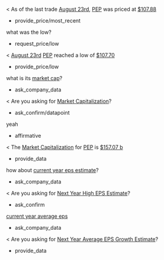 < As of the last trade [August 23rd](time/price_time), [PEP](ticker_symbol) was priced at [$107.88](currency/price)
* provide_price/most_recent

what was the low?
* request_price/low

< [August 23rd](time/price_time) [PEP](ticker_symbol) reached a low of [$107.70](currency/price)
* provide_price/low

what is its [market cap](datapoint)?
* ask_company_data

< Are you asking for [Market Capitalization](proposed_datapoint)?
* ask_confirm/datapoint

yeah
* affirmative

< The [Market Capitalization](datapoint) for [PEP](ticker_symbol) is [$157.07 b](approximate_amount)
* provide_data

how about [current year eps estimate](datapoint)?
* ask_company_data

< Are you asking for [Next Year High EPS Estimate](proposed_datapoint)?
* ask_confirm

[current year average eps](datapoint)
* ask_company_data

< Are you asking for [Next Year Average EPS Growth Estimate](proposed_datapoint)?
* provide_data
